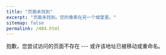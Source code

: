 ```yaml
---
title: "页面未找到"
excerpt: "页面未找到。您的像素在另一个城堡里。"
sitemap: false
permalink: /404.html
---
```


抱歉，您尝试访问的页面不存在 --- 或许该地址已被移动或重命名。

<script>
  var GOOG_FIXURL_LANG = 'zh-CN';
  var GOOG_FIXURL_SITE = '{{ site.url }}'
</script>
<script src="https://linkhelp.clients.google.com/tbproxy/lh/wm/fixurl.js">
</script> 